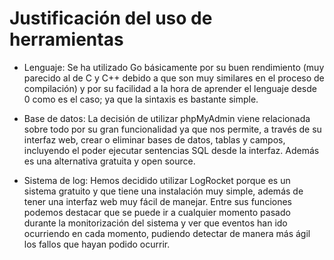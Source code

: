 # Justificación del uso de herramientas

- Lenguaje: Se ha utilizado Go básicamente por su buen rendimiento (muy parecido al de C y C++ debido a que son muy similares en el proceso de compilación) y por su facilidad a la hora de aprender el lenguaje desde 0 como es el caso; ya que la sintaxis es bastante simple.

- Base de datos: La decisión de utilizar phpMyAdmin viene relacionada sobre todo por su gran funcionalidad ya que nos permite, a través de su interfaz web, crear o eliminar bases de datos, tablas y campos, incluyendo el poder ejecutar sentencias SQL desde la interfaz. Además es una alternativa gratuita y open source.

- Sistema de log: Hemos decidido utilizar LogRocket porque es un sistema gratuito y que tiene una instalación muy simple, además de tener una interfaz web muy fácil de manejar. Entre sus funciones podemos destacar que se puede ir a cualquier momento pasado durante la monitorización del sistema y ver que eventos han ido ocurriendo en cada momento, pudiendo detectar de manera más ágil los fallos que hayan podido ocurrir.